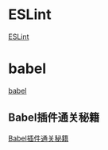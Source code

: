 # ESLint
[ESLint](https://eslint.org/)
# babel
[babel](https://babel.dev/docs/options)
## Babel插件通关秘籍
[Babel插件通关秘籍](https://juejin.cn/book/6946117847848321055/section/6956174385904353288)